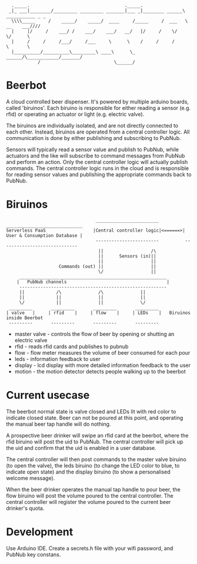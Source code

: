       ._____.                                    ._____.
     _|_ ___|________/_________ _________ _______|___ _|________ ______\ ___________ _ _
      \\\\_____     /    _____/    _____/  ____     /_____     /  ___   \ __    ___////
      |     |/     /    ___/ /    ___/    ___/   __/   |/     /    \/    \/      \
      |     /     /     /___/     /___     \      \    /     /     /      \       \
      |__________/__________\_________\ ____\      \_ ______/\____________/_______/
                /                            \______/

# Beerbot
A cloud controlled beer dispenser. It's powered by multiple arduino boards, called 'biruinos'. Each biruino is responsible for either reading a sensor (e.g. rfid) or operating an actuator or light (e.g. electric valve).

The biruinos are individually isolated, and are not directly connected to each other. Instead, biruinos are operated from a central controller logic. All communication is done by either publishing and subscribing to PubNub.

Sensors will typically read a sensor value and publish to PubNub, while actuators and the like will subscribe to command messages from PubNub and perform an action. Only the central controller logic will actually publish commands. The central controller logic runs in the cloud and is responsible for reading sensor values and publishing the appropriate commands back to PubNub.

# Biruinos
                                      ________________________          _____________________________
    Serverless PaaS                  |Central controller logic|<======>| User & Consumption Database |
                                      ------------------------          -----------------------------
                                       ||                  /\
                                       ||      Sensors (in)||
                                       ||                  ||
                        Commands (out) ||                  ||
                                       \/                  ||
         ________________________________________________________
        |   PubNub channels                                      |
         --------------------------------------------------------
         ||            /\              /\              ||
         ||            ||              ||              ||    
         \/            ||              ||              \/
     _________       _________       _________       _________
    | valve   |     | rfid    |     | flow    |     | LEDs    |   Biruinos inside Beerbot
     ---------       ---------       ---------       ---------

* master valve - controls the flow of beer by opening or shutting an electric valve
* rfid - reads rfid cards and publishes to pubnub
* flow - flow meter measures the volume of beer consumed for each pour
* leds - information feedback to user
* display - lcd display with more detailed information feedback to the user
* motion - the motion detector detects people walking up to the beerbot

# Current usecase
The beerbot normal state is valve closed and LEDs lit with red color to indicate closed state. Beer can not be poured at this point, and operating the manual beer tap handle will do nothing.

A prospective beer drinker will swipe an rfid card at the beerbot, where the rfid biruino will post the uid to PubNub. The central controller will pick up the uid and confirm that the uid is enabled in a user database.

The central controller will then post commands to the master valve biruino (to open the valve), the leds biruino (to change the LED color to blue, to indicate open state) and the display biruino (to show a personalised welcome message).

When the beer drinker operates the manual tap handle to pour beer, the flow  biruino will post the volume poured to the central controller. The central controller will register the volume poured to the current beer drinker's quota.

# Development
Use Arduino IDE. Create a secrets.h file with your wifi password, and PubNub key constans.
